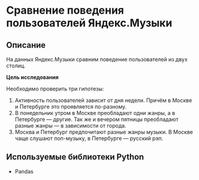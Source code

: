 # Сравнение поведения пользователей Яндекс.Музыки

## Описание
На данных Яндекс.Музыки сравним поведение пользователей из двух столиц.

**Цель исследования**

Необходимо проверить три гипотезы:
1. Активность пользователей зависит от дня недели. Причём в Москве и Петербурге это проявляется по-разному.
2. В понедельник утром в Москве преобладают одни жанры, а в Петербурге — другие. Так же и вечером пятницы
преобладают разные жанры — в зависимости от города.
3. Москва и Петербург предпочитают разные жанры музыки. В Москве чаще слушают поп-музыку, в Петербурге — русский рэп.

## Используемые библиотеки Python
* Pandas
